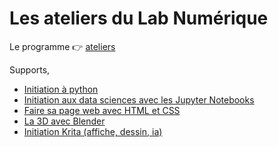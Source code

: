 # Les ateliers du Lab Numérique

Le programme 👉 [ateliers](https://mob.u-strasbg.fr/lab/ateliers.pdf)

Supports,

- [Initiation à python](python-atelier.md)
- [Initiation aux data sciences avec les Jupyter Notebooks](jupyter-notebooks.md)
- [Faire sa page web avec HTML et CSS](html-css.md)
- [La 3D avec Blender](3d-blender-impression.md)
- [Initiation Krita (affiche, dessin, ia)](krita.md)
